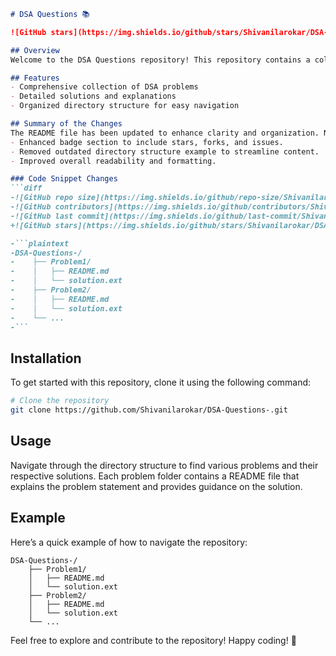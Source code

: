 ```markdown
# DSA Questions 📚

![GitHub stars](https://img.shields.io/github/stars/Shivanilarokar/DSA-Questions-) ![GitHub forks](https://img.shields.io/github/forks/Shivanilarokar/DSA-Questions-) ![GitHub issues](https://img.shields.io/github/issues/Shivanilarokar/DSA-Questions-) ![GitHub repo size](https://img.shields.io/github/repo-size/Shivanilarokar/DSA-Questions-) ![GitHub contributors](https://img.shields.io/github/contributors/Shivanilarokar/DSA-Questions-) ![GitHub last commit](https://img.shields.io/github/last-commit/Shivanilarokar/DSA-Questions-)

## Overview
Welcome to the DSA Questions repository! This repository contains a collection of Data Structures and Algorithms (DSA) problems, complete with solutions and explanations. It is designed to help developers and students improve their problem-solving skills and understanding of DSA concepts.

## Features
- Comprehensive collection of DSA problems
- Detailed solutions and explanations
- Organized directory structure for easy navigation

## Summary of the Changes
The README file has been updated to enhance clarity and organization. Notable changes include:
- Enhanced badge section to include stars, forks, and issues.
- Removed outdated directory structure example to streamline content.
- Improved overall readability and formatting.

### Code Snippet Changes
```diff
-![GitHub repo size](https://img.shields.io/github/repo-size/Shivanilarokar/DSA-Questions-) 
-![GitHub contributors](https://img.shields.io/github/contributors/Shivanilarokar/DSA-Questions-)
-![GitHub last commit](https://img.shields.io/github/last-commit/Shivanilarokar/DSA-Questions-)
+![GitHub stars](https://img.shields.io/github/stars/Shivanilarokar/DSA-Questions-) ![GitHub forks](https://img.shields.io/github/forks/Shivanilarokar/DSA-Questions-) ![GitHub issues](https://img.shields.io/github/issues/Shivanilarokar/DSA-Questions-) ![GitHub repo size](https://img.shields.io/github/repo-size/Shivanilarokar/DSA-Questions-) ![GitHub contributors](https://img.shields.io/github/contributors/Shivanilarokar/DSA-Questions-) ![GitHub last commit](https://img.shields.io/github/last-commit/Shivanilarokar/DSA-Questions-)

-```plaintext
-DSA-Questions-/
-    ├── Problem1/
-    │   ├── README.md
-    │   └── solution.ext
-    ├── Problem2/
-    │   ├── README.md
-    │   └── solution.ext
-    └── ...
-```
```

## Installation
To get started with this repository, clone it using the following command:

```bash
# Clone the repository
git clone https://github.com/Shivanilarokar/DSA-Questions-.git
```

## Usage
Navigate through the directory structure to find various problems and their respective solutions. Each problem folder contains a README file that explains the problem statement and provides guidance on the solution.

## Example
Here’s a quick example of how to navigate the repository:

```plaintext
DSA-Questions-/
    ├── Problem1/
    │   ├── README.md
    │   └── solution.ext
    ├── Problem2/
    │   ├── README.md
    │   └── solution.ext
    └── ...
```

Feel free to explore and contribute to the repository! Happy coding! 🚀
```